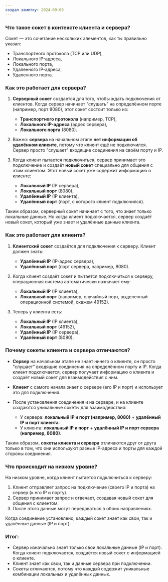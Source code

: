 ```yaml
---
создал заметку: 2024-09-09
---
```


### Что такое сокет в контексте клиента и сервера?

Сокет — это сочетание нескольких элементов, как ты правильно указал:
- Транспортного протокола (TCP или UDP),
- Локального IP-адреса,
- Локального порта,
- Удаленного IP-адреса,
- Удаленного порта.

### Как это работает для **сервера**?

1. **Серверный сокет** создается для того, чтобы ждать подключения от клиентов. Когда сервер начинает "слушать" на определённом порте (например, порт 8080), этот сокет состоит только из:
   - **Транспортного протокола** (например, TCP),
   - **Локального IP-адреса** (адрес сервера),
   - **Локального порта** (8080).

2. Важно: **сервера** на начальном этапе **нет информации об удалённом клиенте**, потому что клиент ещё не подключился. Сервер просто "слушает" входящие соединения на своём порту и IP.

3. Когда клиент пытается подключиться, сервер принимает это подключение и создаёт **новый сокет** специально для общения с этим клиентом. Этот новый сокет уже содержит информацию о клиенте:
   - **Локальный IP** (IP сервера),
   - **Локальный порт** (8080),
   - **Удалённый IP** (IP клиента),
   - **Удалённый порт** (порт, с которого клиент подключился).

Таким образом, серверный сокет начинает с того, что знает только локальные данные. Но когда клиент подключается, сервер создаёт новый сокет, который уже знает и удалённые данные клиента.

### Как это работает для **клиента**?

1. **Клиентский сокет** создаётся для подключения к серверу. Клиент должен знать:
   - **Удалённый IP** (IP-адрес сервера),
   - **Удалённый порт** (порт сервера, например, 8080).
   
2. Когда клиент создаёт сокет и пытается подключиться к серверу, операционная система автоматически назначает ему:
   - **Локальный IP** (IP клиента),
   - **Локальный порт** (например, случайный порт, выделенный операционной системой, скажем 49152).
   
3. Теперь у клиента есть:
   - **Локальный IP** (IP клиента),
   - **Локальный порт** (49152),
   - **Удалённый IP** (IP сервера),
   - **Удалённый порт** (8080).

### Почему сокеты клиента и сервера отличаются?

- **Сервер** на начальном этапе не знает ничего о клиенте, он просто "слушает" входящие соединения на определённом порту и IP. Когда клиент подключается, сервер получает информацию о клиенте и создаёт новый сокет для взаимодействия с ним.

- **Клиент** с самого начала знает о сервере (его IP и порт) и использует это для подключения.

- После установления соединения и на сервере, и на клиенте создаются уникальные сокеты для взаимодействия:
  - У сервера: **локальный IP и порт (например, 8080)** + **удалённый IP и порт клиента**.
  - У клиента: **локальный IP и порт** + **удалённый IP и порт сервера (например, 8080)**.

Таким образом, **сокеты клиента и сервера** отличаются друг от друга только в том, что они используют разные IP-адреса и порты для каждой стороны соединения.

### Что происходит на низком уровне?

На низком уровне, когда клиент пытается подключиться к серверу:
1. Клиент отправляет запрос на подключение (своего IP и порта) на сервер (к его IP и порту).
2. Сервер принимает запрос и отвечает, создавая новый сокет для общения с клиентом.
3. После этого данные могут передаваться в обоих направлениях.

Когда соединение установлено, каждый сокет знает как свои, так и удалённые данные (IP и порт).

### Итог:
- Сервер изначально знает только свои локальные данные (IP и порт). Когда клиент подключается, создаётся новый сокет с информацией о клиенте.
- Клиент знает как свои, так и данные сервера при подключении.
- Сокеты отличаются, потому что каждый содержит уникальные комбинации локальных и удалённых данных.

